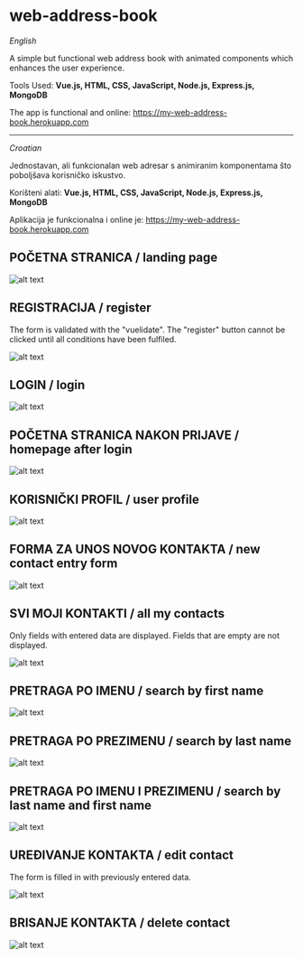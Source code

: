 # web-address-book

_English_

A simple but functional web address book with animated components which enhances the user experience.

Tools Used: **Vue.js, HTML, CSS, JavaScript, Node.js, Express.js, MongoDB**

The app is functional and online: https://my-web-address-book.herokuapp.com

********************************************

_Croatian_

Jednostavan, ali funkcionalan web adresar s animiranim komponentama što poboljšava korisničko iskustvo.

Korišteni alati: **Vue.js, HTML, CSS, JavaScript, Node.js, Express.js, MongoDB**

Aplikacija je funkcionalna i online je: https://my-web-address-book.herokuapp.com

## POČETNA STRANICA / landing page

![alt text](https://github.com/suncica-negra/web-address-book/blob/master/SLIKE/1.JPG)

## REGISTRACIJA / register

The form is validated with the "vuelidate". The "register" button cannot be clicked until all conditions have been fulfiled.

![alt text](https://github.com/suncica-negra/web-address-book/blob/master/SLIKE/2.PNG)

## LOGIN / login

![alt text](https://github.com/suncica-negra/web-address-book/blob/master/SLIKE/3.PNG)

## POČETNA STRANICA NAKON PRIJAVE / homepage after login

![alt text](https://github.com/suncica-negra/web-address-book/blob/master/SLIKE/4.PNG)

## KORISNIČKI PROFIL / user profile

![alt text](https://github.com/suncica-negra/web-address-book/blob/master/SLIKE/5.PNG)

## FORMA ZA UNOS NOVOG KONTAKTA / new contact entry form

![alt text](https://github.com/suncica-negra/web-address-book/blob/master/SLIKE/6.PNG)

## SVI MOJI KONTAKTI / all my contacts

Only fields with entered data are displayed. Fields that are empty are not displayed.

![alt text](https://github.com/suncica-negra/web-address-book/blob/master/SLIKE/7.PNG)

## PRETRAGA PO IMENU / search by first name

![alt text](https://github.com/suncica-negra/web-address-book/blob/master/SLIKE/10.PNG)

## PRETRAGA PO PREZIMENU / search by last name

![alt text](https://github.com/suncica-negra/web-address-book/blob/master/SLIKE/8.PNG)

## PRETRAGA PO IMENU I PREZIMENU / search by last name and first name

![alt text](https://github.com/suncica-negra/web-address-book/blob/master/SLIKE/9.PNG)

## UREĐIVANJE KONTAKTA / edit contact

The form is filled in with previously entered data.

![alt text](https://github.com/suncica-negra/web-address-book/blob/master/SLIKE/12.PNG)

## BRISANJE KONTAKTA / delete contact

![alt text](https://github.com/suncica-negra/web-address-book/blob/master/SLIKE/11.PNG)
